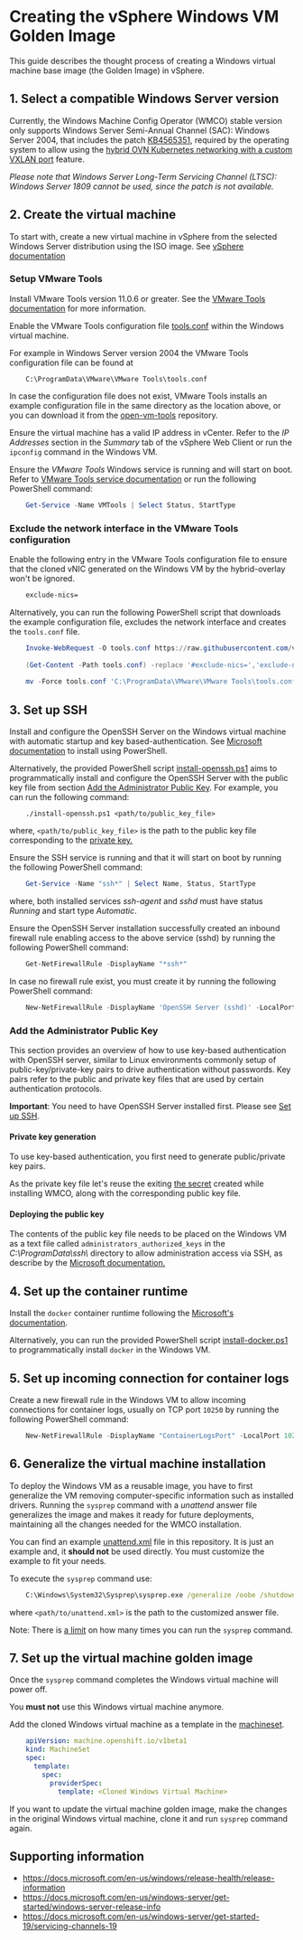 # Creating the vSphere Windows VM Golden Image

This guide describes the thought process of creating a Windows virtual machine base image (the Golden Image) in vSphere.

## 1. Select a compatible Windows Server version

Currently, the Windows Machine Config Operator (WMCO) stable version only supports Windows Server Semi-Annual
Channel (SAC): Windows Server 2004, that includes the patch [KB4565351](https://support.microsoft.com/en-us/help/4565351/windows-10-update-kb4565351), 
required by the operating system to allow using the [hybrid OVN Kubernetes networking with a 
custom VXLAN port](setup-hybrid-OVNKubernetes-cluster.md#vSphere) feature.

*Please note that Windows Server Long-Term Servicing Channel (LTSC): Windows Server 1809 cannot be used, since 
the patch is not available.*

## 2. Create the virtual machine

To start with, create a new virtual machine in vSphere from the selected Windows Server distribution using the ISO image.
See [vSphere documentation](https://docs.vmware.com/en/VMware-vSphere/6.0/com.vmware.vsphere.hostclient.doc/GUID-7834894B-DD17-4D59-A9BF-A33D02478521.html)

### Setup VMware Tools

Install VMware Tools version 11.0.6 or greater. See the [VMware Tools documentation](https://docs.vmware.com/en/VMware-Tools/11.2.0/com.vmware.vsphere.vmwaretools.doc/GUID-D8892B15-73A5-4FCE-AB7D-56C2C90BD951.html) for more information.

Enable the VMware Tools configuration file [tools.conf](https://docs.vmware.com/en/VMware-Tools/11.2.0/com.vmware.vsphere.vmwaretools.doc/GUID-EA16729B-43C9-4DF9-B780-9B358E71B4AB.html) within the Windows virtual machine.

For example in Windows Server version 2004 the VMware Tools configuration file can be found at

```
    C:\ProgramData\VMware\VMware Tools\tools.conf
```

In case the configuration file does not exist, VMware Tools installs an example configuration file in the same 
directory as the location above, or you can download it from the
[open-vm-tools](https://raw.githubusercontent.com/vmware/open-vm-tools/master/open-vm-tools/tools.conf) repository.

Ensure the virtual machine has a valid IP address in vCenter. Refer to the *IP Addresses* section in the *Summary* tab 
of the vSphere Web Client or run the `ipconfig` command in the Windows VM.

Ensure the *VMware Tools* Windows service is running and will start on boot. Refer to [VMware Tools service 
documentation](https://docs.vmware.com/en/VMware-vSphere/6.0/com.vmware.vsphere.vm_admin.doc/GUID-0BD592B1-A300-4C09-808A-BB447FAE2C2A.html) 
or run the following PowerShell command:

```powershell
    Get-Service -Name VMTools | Select Status, StartType 
```

### Exclude the network interface in the VMware Tools configuration

Enable the following entry in the VMware Tools configuration file to ensure that the cloned vNIC generated on 
the Windows VM by the hybrid-overlay won't be ignored.

```bash
    exclude-nics=
``` 

Alternatively, you can run the following PowerShell script that downloads the example configuration file, excludes 
the network interface and creates the `tools.conf` file.

```powershell
    Invoke-WebRequest -O tools.conf https://raw.githubusercontent.com/vmware/open-vm-tools/master/open-vm-tools/tools.conf
    
    (Get-Content -Path tools.conf) -replace '#exclude-nics=','exclude-nics=' | Set-Content -Force -Path tools.conf
    
    mv -Force tools.conf 'C:\ProgramData\VMware\VMware Tools\tools.conf'
```

## 3. Set up SSH

Install and configure the OpenSSH Server on the Windows virtual machine with automatic startup and key based-authentication.
See [Microsoft documentation](https://docs.microsoft.com/en-us/windows-server/administration/openssh/openssh_install_firstuse)
to install using PowerShell.

Alternatively, the provided PowerShell script [install-openssh.ps1](vsphere_ci/scripts/install-openssh.ps1) aims to 
programmatically install and configure the OpenSSH Server with the public key file from section [Add the Administrator 
Public Key](#add-the-administrator-public-key). For example, you can run the following command:

```
    ./install-openssh.ps1 <path/to/public_key_file>
```

where, `<path/to/public_key_file>` is the path to the public key file corresponding to the [private key.](../README.md#create-a-private-key-secret)

Ensure the SSH service is running and that it will start on boot by running the following PowerShell command:

```powershell
    Get-Service -Name "ssh*" | Select Name, Status, StartType 
```

where, both installed services *ssh-agent* and *sshd* must have status *Running* and start type *Automatic*.

Ensure the OpenSSH Server installation successfully created an inbound firewall rule enabling access to the above 
service (sshd) by running the following PowerShell command:

```powershell
    Get-NetFirewallRule -DisplayName "*ssh*"
```

In case no firewall rule exist, you must create it by running the following PowerShell command:

```powershell
    New-NetFirewallRule -DisplayName 'OpenSSH Server (sshd)' -LocalPort 22 -Enabled True -Direction Inbound -Protocol TCP -Action Allow 
```

### Add the Administrator Public Key

This section provides an overview of how to use key-based authentication with OpenSSH server, similar to Linux 
environments commonly setup of public-key/private-key pairs to drive authentication without passwords. Key pairs refer 
to the public and private key files that are used by certain authentication protocols.

**Important**: You need to have OpenSSH Server installed first. Please see [Set up SSH](#3-set-up-ssh).

#### Private key generation

To use key-based authentication, you first need to generate public/private key pairs. 

As the private key file let's reuse the exiting [the secret](../README.md#create-a-private-key-secret) created while 
installing WMCO, along with the corresponding public key file.

#### Deploying the public key

The contents of the public key file needs to be placed on the Windows VM as a text file called 
`administrators_authorized_keys` in the *C:\ProgramData\ssh\\* directory to allow administration access via SSH, as 
describe by the [Microsoft documentation.](https://docs.microsoft.com/en-us/windows-server/administration/openssh/openssh_keymanagement#administrative-user) 

## 4. Set up the container runtime

Install the `docker` container runtime following the [Microsoft's documentation](https://docs.microsoft.com/en-us/virtualization/windowscontainers/quick-start/set-up-environment?tabs=Windows-Server).

Alternatively, you can run the provided PowerShell script [install-docker.ps1](vsphere_ci/scripts/install-docker.ps1) 
to programmatically install `docker` in the Windows VM.

## 5. Set up incoming connection for container logs

Create a new firewall rule in the Windows VM to allow incoming connections for container logs, usually 
on TCP port `10250` by running the following PowerShell command:

```powershell
    New-NetFirewallRule -DisplayName "ContainerLogsPort" -LocalPort 10250 -Enabled True -Direction Inbound -Protocol TCP -Action Allow -EdgeTraversalPolicy Allow
```

## 6. Generalize the virtual machine installation

To deploy the Windows VM as a reusable image, you have to first generalize the VM removing computer-specific information 
such as installed drivers. Running the `sysprep` command with a *unattend* answer file generalizes the image and 
makes it ready for future deployments, maintaining all the changes needed for the WMCO installation. 

You can find an example [unattend.xml](unattend.xml) file in this repository. It is just an example and, it **should 
not** be used directly. You must customize the example to fit your needs.

To execute the `sysprep` command use:

```cmd
    C:\Windows\System32\Sysprep\sysprep.exe /generalize /oobe /shutdown /unattend:<path/to/unattend.xml>
```

where `<path/to/unattend.xml>` is the path to the customized answer file.

Note: There is [a limit](https://docs.microsoft.com/en-us/windows-hardware/manufacture/desktop/sysprep--generalize--a-windows-installation#limits-on-how-many-times-you-can-run-sysprep)
on how many times you can run the `sysprep` command.

## 7. Set up the virtual machine golden image

Once the `sysprep` command completes the Windows virtual machine will power off. 

You **must not** use this Windows virtual machine anymore. 

Add the cloned Windows virtual machine as a template in the [machineset](../README.md#configuring-windows-instances-provisioned-through-machinesets).

```yaml
    apiVersion: machine.openshift.io/v1beta1
    kind: MachineSet
    spec:
      template:
        spec:
          providerSpec:
            template: <Cloned Windows Virtual Machine>
```

If you want to update the virtual machine golden image, make the changes in the original Windows virtual machine, 
clone it and run `sysprep` command again.

## Supporting information

* https://docs.microsoft.com/en-us/windows/release-health/release-information
* https://docs.microsoft.com/en-us/windows-server/get-started/windows-server-release-info
* https://docs.microsoft.com/en-us/windows-server/get-started-19/servicing-channels-19
